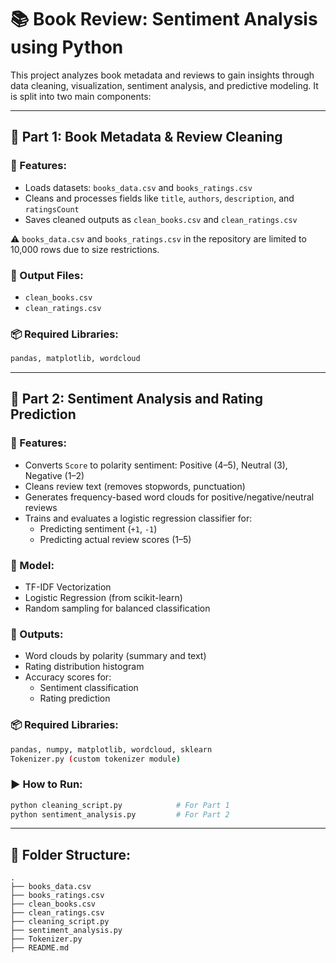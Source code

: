 
# 📚 Book Review: Sentiment Analysis using Python

This project analyzes book metadata and reviews to gain insights through data cleaning, visualization, sentiment analysis, and predictive modeling. It is split into two main components:

---

## 📁 Part 1: Book Metadata & Review Cleaning

### 🔹 Features:
- Loads datasets: `books_data.csv` and `books_ratings.csv`
- Cleans and processes fields like `title`, `authors`, `description`, and `ratingsCount`
- Saves cleaned outputs as `clean_books.csv` and `clean_ratings.csv`

⚠️ `books_data.csv` and `books_ratings.csv` in the repository are limited to 10,000 rows due to size restrictions.

### 🔹 Output Files:
- `clean_books.csv`
- `clean_ratings.csv`

### 📦 Required Libraries:
```bash
pandas, matplotlib, wordcloud
```

---

## 🧠 Part 2: Sentiment Analysis and Rating Prediction

### 🔹 Features:
- Converts `Score` to polarity sentiment: Positive (4–5), Neutral (3), Negative (1–2)
- Cleans review text (removes stopwords, punctuation)
- Generates frequency-based word clouds for positive/negative/neutral reviews
- Trains and evaluates a logistic regression classifier for:
    - Predicting sentiment (`+1`, `-1`)
    - Predicting actual review scores (1–5)

### 🔹 Model:
- TF-IDF Vectorization
- Logistic Regression (from scikit-learn)
- Random sampling for balanced classification

### 🔹 Outputs:
- Word clouds by polarity (summary and text)
- Rating distribution histogram
- Accuracy scores for:
    - Sentiment classification
    - Rating prediction

### 📦 Required Libraries:
```bash
pandas, numpy, matplotlib, wordcloud, sklearn
Tokenizer.py (custom tokenizer module)
```

### ▶️ How to Run:
```bash
python cleaning_script.py            # For Part 1
python sentiment_analysis.py         # For Part 2
```

---

## 📌 Folder Structure:
```
.
├── books_data.csv
├── books_ratings.csv
├── clean_books.csv
├── clean_ratings.csv
├── cleaning_script.py
├── sentiment_analysis.py
├── Tokenizer.py
├── README.md
```

